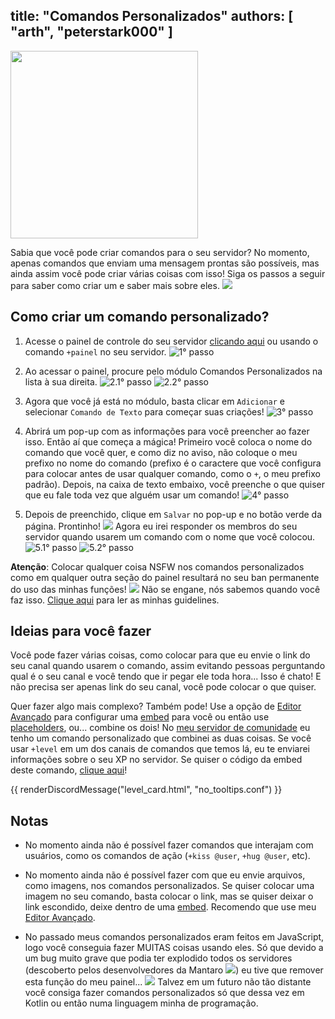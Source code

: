 title: "Comandos Personalizados"
authors: [ "arth", "peterstark000" ]
---
<div class="centered-text">
<img src="/v3/assets/img/faq/custom_commands/banner.png" height="300" />
</div>

Sabia que você pode criar comandos para o seu servidor? No momento, apenas comandos que enviam uma mensagem prontas são possíveis, mas ainda assim você pode criar várias coisas com isso! Siga os passos a seguir para saber como criar um e saber mais sobre eles. <img src="https://cdn.discordapp.com/emojis/673868465433477126.png?v=1" class="inline-emoji">

## Como criar um comando personalizado?
1. Acesse o painel de controle do seu servidor [clicando aqui](/dashboard) ou usando o comando `+painel` no seu servidor.
![1° passo](/v3/assets/img/faq/custom_commands/1.png)

2. Ao acessar o painel, procure pelo módulo Comandos Personalizados na lista à sua direita.
![2.1° passo](/v3/assets/img/faq/custom_commands/2.1.png)
![2.2° passo](/v3/assets/img/faq/custom_commands/2.2.png)

3. Agora que você já está no módulo, basta clicar em `Adicionar` e selecionar `Comando de Texto` para começar suas criações!
![3° passo](/v3/assets/img/faq/custom_commands/3.png)

4. Abrirá um pop-up com as informações para você preencher ao fazer isso. Então aí que começa a mágica! Primeiro você coloca o nome do comando que você quer, e como diz no aviso, não coloque o meu prefixo no nome do comando (prefixo é o caractere que você configura para colocar antes de usar qualquer comando, como o `+`, o meu prefixo padrão). Depois, na caixa de texto embaixo, você preenche o que quiser que eu fale toda vez que alguém usar um comando!
![4° passo](/v3/assets/img/faq/custom_commands/4.png)

5. Depois de preenchido, clique em `Salvar` no pop-up e no botão verde da página. Prontinho!  <img src="https://cdn.discordapp.com/emojis/519546310978830355.png?v=1" class="inline-emoji"> Agora eu irei responder os membros do seu servidor quando usarem um comando com o nome que você colocou.
![5.1° passo](/v3/assets/img/faq/custom_commands/5.1.png)
![5.2° passo](/v3/assets/img/faq/custom_commands/5.2.png)

**Atenção**: Colocar qualquer coisa NSFW nos comandos personalizados como em qualquer outra seção do painel resultará no seu ban permanente do uso das minhas funções! <img src="https://cdn.discordapp.com/emojis/395010059157110785.png?v=1" class="inline-emoji"> Não se engane, nós sabemos quando você faz isso. [Clique aqui](/guidelines) para ler as minhas guidelines.

## Ideias para você fazer
Você pode fazer várias coisas, como colocar para que eu envie o link do seu canal quando usarem o comando, assim evitando pessoas perguntando qual é o seu canal e você tendo que ir pegar ele toda hora... Isso é chato! E não precisa ser apenas link do seu canal, você pode colocar o que quiser.

Quer fazer algo mais complexo? Também pode! Use a opção de [Editor Avançado](https://embed.loritta.website/) para configurar uma [embed](/extras/faq-loritta/embeds) para você ou então use [placeholders](/extras/faq-loritta/placeholders), ou... combine os dois! No [meu servidor de comunidade](https://discord.gg/lori) eu tenho um comando personalizado que combinei as duas coisas. Se você usar `+level` em um dos canais de comandos que temos lá, eu te enviarei informações sobre o seu XP no servidor. Se quiser o código da embed deste comando, [clique aqui](https://gist.github.com/MrPowerGamerBR/0d85d998e9ef656e7a6ab8b04f029380)!

{{ renderDiscordMessage("level_card.html", "no_tooltips.conf") }}

## Notas
* No momento ainda não é possível fazer comandos que interajam com usuários, como os comandos de ação (`+kiss @user`, `+hug @user`, etc).

* No momento ainda não é possível fazer com que eu envie arquivos, como imagens, nos comandos personalizados. Se quiser colocar uma imagem no seu comando, basta colocar o link, mas se quiser deixar o link escondido, deixe dentro de uma [embed](/extras/faq-loritta/embeds). Recomendo que use meu [Editor Avançado](https://embed.loritta.website/).

* No passado meus comandos personalizados eram feitos em JavaScript, logo você conseguia fazer MUITAS coisas usando eles. Só que devido a um bug muito grave que podia ter explodido todos os servidores (descoberto pelos desenvolvedores da Mantaro <img src="https://cdn.discordapp.com/emojis/732706868224327702.png?v=1" class="inline-emoji">) eu tive que remover esta função do meu painel... <img src="https://cdn.discordapp.com/emojis/626942886251855872.png?v=1" class="inline-emoji"> Talvez em um futuro não tão distante você consiga fazer comandos personalizados só que dessa vez em Kotlin ou então numa linguagem minha de programação.

